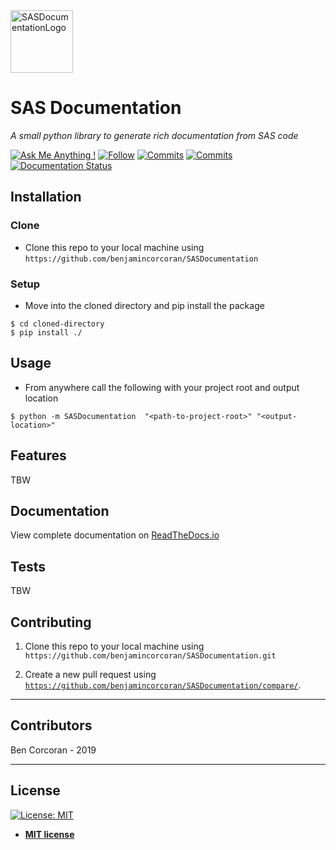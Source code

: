 

<img src="https://static.vecteezy.com/system/resources/previews/000/422/489/large_2x/vector-documents-icon.jpg" width=100 title="SASDocumentationLogo" alt="SASDocumentationLogo"> 

# SAS Documentation

*A small python library to generate rich documentation from SAS code*

[![Ask Me Anything !](https://img.shields.io/badge/Ask%20me-anything-1abc9c.svg)](https://GitHub.com/benjamincorcoran/ama)
[![Follow](https://img.shields.io/github/followers/benjamincorcoran.svg?label=Follow&style=plastic)](https://GitHub.com/benjamincorcoran/)
[![Commits](https://img.shields.io/github/commit-activity/y/benjamincorcoran/SASDocumentation.svg)](https://GitHub.com/benjamincorcoran/)
[![Commits](https://img.shields.io/github/last-commit/benjamincorcoran/SASDocumentation.svg)](https://GitHub.com/benjamincorcoran/)
[![Documentation Status](https://readthedocs.org/projects/sasdocumentation/badge/?version=latest)](https://sasdocumentation.readthedocs.io/en/latest/?badge=latest)


## Installation


### Clone

- Clone this repo to your local machine using `https://github.com/benjamincorcoran/SASDocumentation`

### Setup


* Move into the cloned directory and pip install the package

```shell
$ cd cloned-directory
$ pip install ./
```

## Usage 

* From anywhere call the following with your project root and output location

```shell
$ python -m SASDocumentation  "<path-to-project-root>" "<output-location>"
```

## Features

TBW

## Documentation 

View complete documentation on [ReadTheDocs.io](https://sasdocumentation.readthedocs.io/en/latest/index.html) 

## Tests 

TBW

## Contributing

1. Clone this repo to your local machine using `https://github.com/benjamincorcoran/SASDocumentation.git`

2. Create a new pull request using <a href="https://github.com/benjamincorcoran/SASDocumentation/compare/" target="_blank">`https://github.com/benjamincorcoran/SASDocumentation/compare/`</a>.

---

## Contributors

Ben Corcoran - 2019

---

## License

[![License: MIT](https://img.shields.io/badge/License-MIT-yellow.svg)](https://opensource.org/licenses/MIT)

- **[MIT license](http://opensource.org/licenses/mit-license.php)**